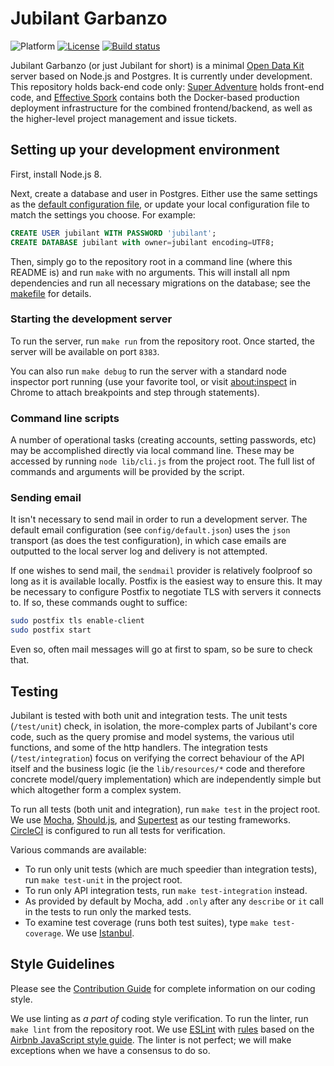 # Jubilant Garbanzo

![Platform](https://img.shields.io/badge/platform-Node.js-blue.svg)
[![License](https://img.shields.io/badge/license-Apache_2.0-blue.svg)](https://opensource.org/licenses/Apache-2.0)
[![Build status](https://circleci.com/gh/nafundi/jubilant-garbanzo.svg?style=shield)](https://circleci.com/gh/nafundi/jubilant-garbanzo)

Jubilant Garbanzo (or just Jubilant for short) is a minimal [Open Data Kit](https://opendatakit.org/) server based on Node.js and Postgres. It is currently under development. This repository holds back-end code only: [Super Adventure](https://github.com/nafundi/super-adventure) holds front-end code, and [Effective Spork](https://github.com/nafundi/effective-spork) contains both the Docker-based production deployment infrastructure for the combined frontend/backend, as well as the higher-level project management and issue tickets.

## Setting up your development environment

First, install Node.js 8.

Next, create a database and user in Postgres. Either use the same settings as the [default configuration file](config/default.json), or update your local configuration file to match the settings you choose. For example:

```sql
CREATE USER jubilant WITH PASSWORD 'jubilant';
CREATE DATABASE jubilant with owner=jubilant encoding=UTF8;
```

Then, simply go to the repository root in a command line (where this README is) and run `make` with no arguments. This will install all npm dependencies and run all necessary migrations on the database; see the [makefile](Makefile) for details.

### Starting the development server

To run the server, run `make run` from the repository root. Once started, the server will be available on port `8383`.

You can also run `make debug` to run the server with a standard node inspector port running (use your favorite tool, or visit [about:inspect](chrome://inspect) in Chrome to attach breakpoints and step through statements).

### Command line scripts

A number of operational tasks (creating accounts, setting passwords, etc) may be accomplished directly via local command line. These may be accessed by running `node lib/cli.js` from the project root. The full list of commands and arguments will be provided by the script.

### Sending email

It isn't necessary to send mail in order to run a development server. The default email configuration (see `config/default.json`) uses the `json` transport (as does the test configuration), in which case emails are outputted to the local server log and delivery is not attempted.

If one wishes to send mail, the `sendmail` provider is relatively foolproof so long as it is available locally. Postfix is the easiest way to ensure this. It may be necessary to configure Postfix to negotiate TLS with servers it connects to. If so, these commands ought to suffice:

```bash
sudo postfix tls enable-client
sudo postfix start
```

Even so, often mail messages will go at first to spam, so be sure to check that.

## Testing

Jubilant is tested with both unit and integration tests. The unit tests (`/test/unit`) check, in isolation, the more-complex parts of Jubilant's core code, such as the query promise and model systems, the various util functions, and some of the http handlers. The integration tests (`/test/integration`) focus on verifying the correct behaviour of the API itself and the business logic (ie the `lib/resources/*` code and therefore concrete model/query implementation) which are independently simple but which altogether form a complex system.

To run all tests (both unit and integration), run `make test` in the project root. We use [Mocha](https://mochajs.org/), [Should.js](https://shouldjs.github.io/), and [Supertest](https://github.com/visionmedia/supertest) as our testing frameworks. [CircleCI](https://circleci.com/gh/nafundi/jubilant-garbanzo) is configured to run all tests for verification.

Various commands are available:

* To run only unit tests (which are much speedier than integration tests), run `make test-unit` in the project root.
* To run only API integration tests, run `make test-integration` instead.
* As provided by default by Mocha, add `.only` after any `describe` or `it` call in the tests to run only the marked tests.
* To examine test coverage (runs both test suites), type `make test-coverage`. We use [Istanbul](https://istanbul.js.org/).

## Style Guidelines

Please see the [Contribution Guide](https://github.com/nafundi/jubilant-garbanzo/blob/master/CONTRIBUTING.md) for complete information on our coding style.

We use linting as _a part of_ coding style verification. To run the linter, run `make lint` from the repository root. We use [ESLint](https://eslint.org/) with [rules](.eslintrc.json) based on the [Airbnb JavaScript style guide](https://github.com/airbnb/javascript). The linter is not perfect; we will make exceptions when we have a consensus to do so.

